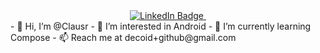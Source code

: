 <div id="header" align="center">
  <div id="badges">
    <a href="https://www.linkedin.com/in/clausr/">
      <img src="https://img.shields.io/badge/LinkedIn-blue?style=for-the-badge&logo=linkedin&logoColor=white" alt="LinkedIn Badge"/>
    </a>
    <img src="https://komarev.com/ghpvc/?username=Clausr&style=flat-square&color=blue" alt=""/>
  </div>
</div>

<body>
- 👋 Hi, I’m @Clausr
- 👀 I’m interested in Android 
- 🌱 I’m currently learning Compose
- 📫 Reach me at decoid+github@gmail.com
</body>

<!---
Clausr/Clausr is a ✨ special ✨ repository because its `README.md` (this file) appears on your GitHub profile.
You can click the Preview link to take a look at your changes.
--->
